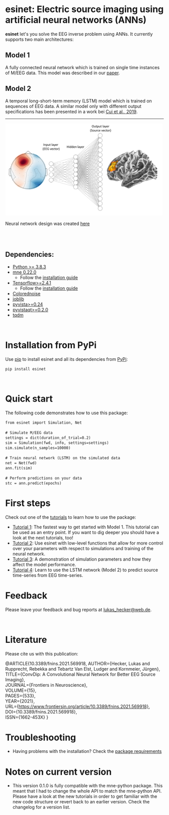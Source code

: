 # esinet: Electric source imaging using artificial neural networks (ANNs)

**esinet** let's you solve the EEG inverse problem using ANNs. It currently supports two main architectures:
## Model 1

A fully connected neural network which is trained on single time instances of M/EEG data. This model was described in our [paper](https://www.frontiersin.org/articles/10.3389/fnins.2021.569918/full).

## Model 2

A temporal long-short-term memory (LSTM) model which is trained on sequences of EEG data. A similar model only with different output specifications has been presented in a work bei [Cui et al., 2019](https://ieeexplore.ieee.org/abstract/document/8766914?casa_token=AFbwwLcRySAAAAAA:Gx9_D5QajW1parwhStwtxPdLVVIT8WTbdzTg8bSZ1LT6mTuOTxYyLxd84Kc3k9n2fpqkL8Dl).

---

<!-- ![esinet](/assets/esinet.png) -->
<img src="assets/esinet.png" alt="esinet" width="500"/>

Neural network design was created [here](http://alexlenail.me/NN-SVG/index.html)

<br/><br/>

## Dependencies:
* [Python >= 3.8.3](https://www.python.org/downloads/)
* [mne 0.22.0](https://mne.tools/stable/index.html)
  * Follow the [installation guide](https://mne.tools/stable/install/mne_python.html#installing-mne-python-and-its-dependencies)
* [Tensorflow>=2.4.1](https://www.tensorflow.org/)
  * Follow the [installation guide](https://www.tensorflow.org/install)
* [Colorednoise](https://github.com/felixpatzelt/colorednoise)
* [joblib](https://joblib.readthedocs.io/en/latest/#)
* [pyvista>=0.24](https://docs.pyvista.org/)
* [pyvistaqt>=0.2.0](https://qtdocs.pyvista.org/)
* [tqdm](https://github.com/tqdm/tqdm)

<br/>

# Installation from PyPi
Use [pip](https://pip.pypa.io/en/stable/) to install esinet and all its
dependencies from [PyPi](https://pypi.org/):

```
pip install esinet
```

<br/>

# Quick start
The following code demonstrates how to use this package:

```
from esinet import Simulation, Net

# Simulate M/EEG data
settings = dict(duration_of_trial=0.2)
sim = Simulation(fwd, info, settings=settings)
sim.simulate(n_samples=10000)

# Train neural network (LSTM) on the simulated data
net = Net(fwd)
ann.fit(sim)

# Perform predictions on your data
stc = ann.predict(epochs)

```

# First steps

Check out one of the [tutorials](tutorials/) to learn how to use the package:

* [Tutorial 1](tutorials/tutorial_1.ipynb): The fastest way to get started with Model 1. This tutorial can be used as an entry point. If you want to dig deeper you should have a look at the next tutorials, too!
* [Tutorial 2](tutorials/tutorial_2.ipynb): Use esinet with low-level functions that allow for more control over your parameters with respect to simulations and training of the neural network.
* [Tutorial 3](tutorials/tutorial_3.ipynb): A demonstration of simulation parameters and how they affect the model performance.
* [Tutorial 4](tutorials/tutorial_4.ipynb): Learn to use the LSTM network (Model 2) to predict source time-series from EEG time-series.


# Feedback
Please leave your feedback and bug reports at lukas_hecker@web.de.

<br/>

# Literature
Please cite us with this publication:

@ARTICLE{10.3389/fnins.2021.569918,
AUTHOR={Hecker, Lukas and Rupprecht, Rebekka and Tebartz Van Elst, Ludger and Kornmeier, Jürgen},   
TITLE={ConvDip: A Convolutional Neural Network for Better EEG Source Imaging},      
JOURNAL={Frontiers in Neuroscience},      
VOLUME={15},      
PAGES={533},     
YEAR={2021},      
URL={https://www.frontiersin.org/article/10.3389/fnins.2021.569918},       
DOI={10.3389/fnins.2021.569918},      
ISSN={1662-453X}
}

# Troubleshooting
* Having problems with the installation? Check the [package requirements](requirements.txt)

# Notes on current version
* This version 0.1.0 is fully compatible with the mne-python package. This meant that I had to change the whole API to match the mne-python API. Please have a look at the new tutorials in order to get familiar with the new code structure or revert back to an earlier version. Check the changelog for a version list.
